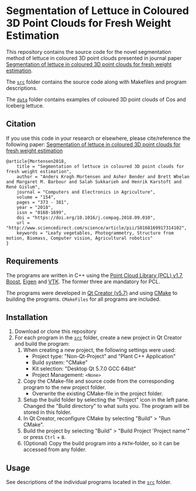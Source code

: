# Segmentation of Lettuce in Coloured 3D Point Clouds for Fresh Weight Estimation
This repository contains the source code for the novel segmentation method of lettuce in coloured 3D point clouds presented in journal paper [Segmentation of lettuce in coloured 3D point clouds for fresh weight estimation](https://doi.org/10.1016/j.compag.2018.09.010).

The [`src`](src/) folder contains the source code along with Makefiles and program descriptions.

The [`data`](data/) folder contains examples of coloured 3D point clouds of Cos and Iceberg lettuce.

## Citation
If you use this code in your research or elsewhere, please cite/reference the following paper:
[Segmentation of lettuce in coloured 3D point clouds for fresh weight estimation](https://doi.org/10.1016/j.compag.2018.09.010)
```
@article{Mortensen2018,
    title = "Segmentation of lettuce in coloured 3D point clouds for fresh weight estimation",
    author = "Anders Krogh Mortensen and Asher Bender and Brett Whelan and Margaret M. Barbour and Salah Sukkarieh and Henrik Karstoft and René Gislum",
    journal = "Computers and Electronics in Agriculture",
    volume = "154",
    pages = "373 - 381",
    year = "2018",
    issn = "0168-1699",
    doi = "https://doi.org/10.1016/j.compag.2018.09.010",
    url = "http://www.sciencedirect.com/science/article/pii/S0168169917314102",
    keywords = "Leafy vegetables, Photogrammetry, Structure from motion, Biomass, Computer vision, Agricultural robotics"
}

```

## Requirements
The programs are written in C++ using the [Point Cloud Library (PCL) v1.7](http://pointclouds.org/), [Boost](http://www.boost.org/), [Eigen](http://eigen.tuxfamily.org/index.php?title=Main_Page) and [VTK](https://www.vtk.org/).
The former three are mandatory for PCL.

The programs were developed in [Qt Creator (v5.7)](https://www.qt.io/) and using [CMake](https://cmake.org/) to building the programs. `CMakeFiles` for all programs are included.

## Installation

1. Download or clone this repository
2. For each program in the [`src`](src/) folder, create a new project in Qt Creator and build the program:
    1. When creating a new project, the following settings were used:
        * Project type: "Non-Qt-Project" and "Plant C++ Application"
        * Build system: "CMake"
        * Kit selection: "Desktop Qt 5.7.0 GCC 64bit"
        * Project Management: `<None>`
    1. Copy the CMake-file and source code from the corresponding program to the new project folder.
        * Overwrite the existing CMake-file in the project folder.
    1. Setup the build folder by selecting the "Project" icon in the left pane. Changed the "Build directory" to what suits you. The program will be stored in this folder.
    1. In Qt Creator, reconfigure CMake by selecting "Build" > "Run CMake".
    1. Build the project by selecting "Build" > "Build Project 'Project name'" or press `Ctrl` + `B`.
    1. (Optional) Copy the build program into a `PATH`-folder, so it can be accessed from any folder. 

## Usage
See descriptions of the individual programs located in the [`src`](src/) folder.
